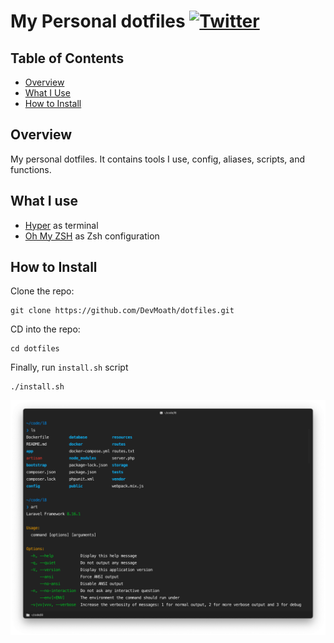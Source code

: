 # My Personal dotfiles [![Twitter](https://img.shields.io/twitter/url?style=social&url=https://github.com/DevMoath/dotfiles)](https://twitter.com/intent/tweet?text=My%20Personal%20dotfiles%20By%20@DevMoath%20https://github.com/DevMoath/dotfiles)
## Table of Contents
- [Overview](#overview)
- [What I Use](#what-i-use)
- [How to Install](#how-to-install)

## Overview

My personal dotfiles. It contains tools I use, config, aliases, scripts, and functions.

## What I use

* [Hyper](https://hyper.is/) as terminal
* [Oh My ZSH](https://ohmyz.sh/) as Zsh configuration

## How to Install

Clone the repo: 

```shell
git clone https://github.com/DevMoath/dotfiles.git
```

CD into the repo: 

```shell
cd dotfiles
```

Finally, run `install.sh` script 

```shell
./install.sh
```

![Screenshot](docs/screenshot.png)
